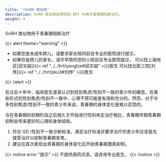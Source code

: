 ```yaml
---
title: '*GnRH 类似物'
description: GnRH 类似物在跨性别 HRT 中用于青春期阻断治疗。
weight: 4
---
```


GnRH 类似物用于青春期阻断治疗

{{< alert theme="warning" >}}

- 如果您是未成年跨儿，请要求家长陪同前往专业的医院进行就诊。
- 如果你是跨儿的家长，请尽早陪同您的小孩前往专业医院就诊。
    可以找上海地区[邱文娟]({{< ref "../../hrt/yangtze#邱文娟" >}})医生
    可以找北医三院[刘烨]({{< ref "../../hrt/pku3#刘烨" >}})医生

{{< /alert >}}

在过去十年中，临床医生逐渐认识到性别焦虑/性别不一致的青少年的痛苦。在某些形式的性别焦虑/性别不一致中，心理干预可能是有用和充分的。然而，对于许多性别焦虑/性别不一致的青少年来说，青春期的身体变化是难以忍受的。

与在青春期的初期阶段之后很久才开始进行性别肯定治疗相比，青春期早期青春期抑制会带来更好的心理和身体结局。

1. 符合 GD /性别不一致诊断标准，满足治疗标准并要求治疗的青少年应该首先接受治疗以抑制青春期发育。
2. 建议在首次表现出青春期的身体变化后开始青春期激素抑制。

{{< notice error "提示" >}}
不提供用药讯息，请咨询专业医生。
{{< /notice >}}
